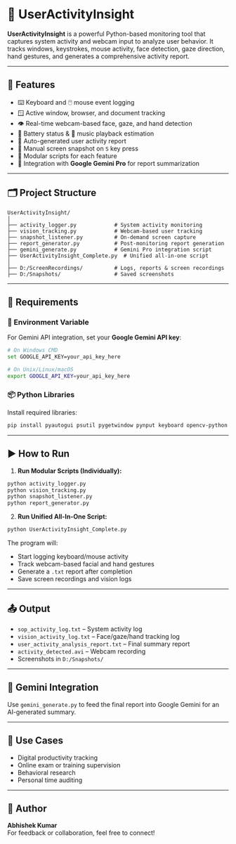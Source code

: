 # 🧠 UserActivityInsight

**UserActivityInsight** is a powerful Python-based monitoring tool that captures system activity and webcam input to analyze user behavior. It tracks windows, keystrokes, mouse activity, face detection, gaze direction, hand gestures, and generates a comprehensive activity report.

---

## 📌 Features

- ⌨️ Keyboard and 🖱️ mouse event logging  
- 🪟 Active window, browser, and document tracking  
- 👁️ Real-time webcam-based face, gaze, and hand detection  
- 🔋 Battery status & 🎵 music playback estimation  
- 🧠 Auto-generated user activity report  
- 📸 Manual screen snapshot on `S` key press  
- 📄 Modular scripts for each feature  
- 🤖 Integration with **Google Gemini Pro** for report summarization  

---

## 🗂️ Project Structure

```
UserActivityInsight/
│
├── activity_logger.py            # System activity monitoring
├── vision_tracking.py            # Webcam-based user tracking
├── snapshot_listener.py          # On-demand screen capture
├── report_generator.py           # Post-monitoring report generation
├── gemini_generate.py            # Gemini Pro integration script
├── UserActivityInsight_Complete.py  # Unified all-in-one script
│
├── D:/ScreenRecordings/          # Logs, reports & screen recordings
├── D:/Snapshots/                 # Saved screenshots
```

---

## 🔧 Requirements

### 🔁 Environment Variable

For Gemini API integration, set your **Google Gemini API key**:

```bash
# On Windows CMD
set GOOGLE_API_KEY=your_api_key_here

# On Unix/Linux/macOS
export GOOGLE_API_KEY=your_api_key_here
```

### 📦 Python Libraries

Install required libraries:

```bash
pip install pyautogui psutil pygetwindow pynput keyboard opencv-python mediapipe google-generativeai
```

---

## ▶️ How to Run

1. **Run Modular Scripts (Individually):**

```bash
python activity_logger.py
python vision_tracking.py
python snapshot_listener.py
python report_generator.py
```

2. **Run Unified All-In-One Script:**

```bash
python UserActivityInsight_Complete.py
```

The program will:
- Start logging keyboard/mouse activity
- Track webcam-based facial and hand gestures
- Generate a `.txt` report after completion
- Save screen recordings and vision logs

---

## 📤 Output

- `sop_activity_log.txt` – System activity log  
- `vision_activity_log.txt` – Face/gaze/hand tracking log  
- `user_activity_analysis_report.txt` – Final summary report  
- `activity_detected.avi` – Webcam recording  
- Screenshots in `D:/Snapshots/`

---

## 🤖 Gemini Integration

Use `gemini_generate.py` to feed the final report into Google Gemini for an AI-generated summary.

---

## 📍 Use Cases

- Digital productivity tracking  
- Online exam or training supervision  
- Behavioral research  
- Personal time auditing  

---

## 📣 Author

**Abhishek Kumar**  
For feedback or collaboration, feel free to connect!
